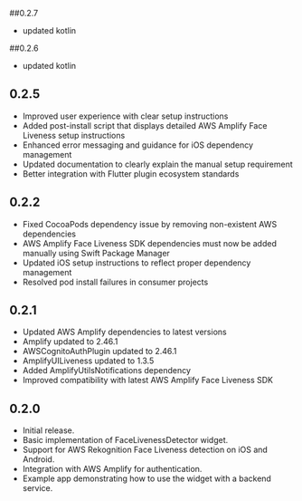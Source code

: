 ##0.2.7
* updated kotlin

##0.2.6
* updated kotlin


## 0.2.5

* Improved user experience with clear setup instructions
* Added post-install script that displays detailed AWS Amplify Face Liveness setup instructions
* Enhanced error messaging and guidance for iOS dependency management
* Updated documentation to clearly explain the manual setup requirement
* Better integration with Flutter plugin ecosystem standards

## 0.2.2

* Fixed CocoaPods dependency issue by removing non-existent AWS dependencies
* AWS Amplify Face Liveness SDK dependencies must now be added manually using Swift Package Manager
* Updated iOS setup instructions to reflect proper dependency management
* Resolved pod install failures in consumer projects

## 0.2.1

* Updated AWS Amplify dependencies to latest versions
* Amplify updated to 2.46.1
* AWSCognitoAuthPlugin updated to 2.46.1  
* AmplifyUILiveness updated to 1.3.5
* Added AmplifyUtilsNotifications dependency
* Improved compatibility with latest AWS Amplify Face Liveness SDK

## 0.2.0

* Initial release.
* Basic implementation of FaceLivenessDetector widget.
* Support for AWS Rekognition Face Liveness detection on iOS and Android.
* Integration with AWS Amplify for authentication.
* Example app demonstrating how to use the widget with a backend service.
